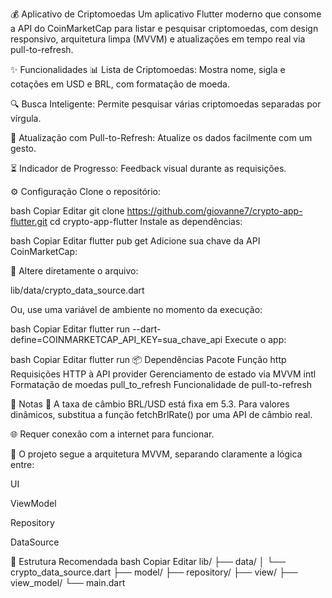 💰 Aplicativo de Criptomoedas
Um aplicativo Flutter moderno que consome a API do CoinMarketCap para listar e pesquisar criptomoedas, com design responsivo, arquitetura limpa (MVVM) e atualizações em tempo real via pull-to-refresh.

✨ Funcionalidades
📊 Lista de Criptomoedas: Mostra nome, sigla e cotações em USD e BRL, com formatação de moeda.

🔍 Busca Inteligente: Permite pesquisar várias criptomoedas separadas por vírgula.

🔄 Atualização com Pull-to-Refresh: Atualize os dados facilmente com um gesto.

⏳ Indicador de Progresso: Feedback visual durante as requisições.

⚙️ Configuração
Clone o repositório:

bash
Copiar
Editar
git clone https://github.com/giovanne7/crypto-app-flutter.git
cd crypto-app-flutter
Instale as dependências:

bash
Copiar
Editar
flutter pub get
Adicione sua chave da API CoinMarketCap:

🔑 Altere diretamente o arquivo:

lib/data/crypto_data_source.dart

Ou, use uma variável de ambiente no momento da execução:

bash
Copiar
Editar
flutter run --dart-define=COINMARKETCAP_API_KEY=sua_chave_api
Execute o app:

bash
Copiar
Editar
flutter run
📦 Dependências
Pacote	Função
http	Requisições HTTP à API
provider	Gerenciamento de estado via MVVM
intl	Formatação de moedas
pull_to_refresh	Funcionalidade de pull-to-refresh

📝 Notas
💱 A taxa de câmbio BRL/USD está fixa em 5.3. Para valores dinâmicos, substitua a função fetchBrlRate() por uma API de câmbio real.

🌐 Requer conexão com a internet para funcionar.

🧠 O projeto segue a arquitetura MVVM, separando claramente a lógica entre:

UI

ViewModel

Repository

DataSource

📁 Estrutura Recomendada
bash
Copiar
Editar
lib/
├── data/
│   └── crypto_data_source.dart
├── model/
├── repository/
├── view/
├── view_model/
└── main.dart
